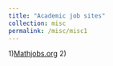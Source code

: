 ```yaml
---
title: "Academic job sites"
collection: misc
permalink: /misc/misc1
---
```

1)[Mathjobs.org](https://www.mathjobs.org/jobs?joblist-0-3---0-pt--)
2)
   
